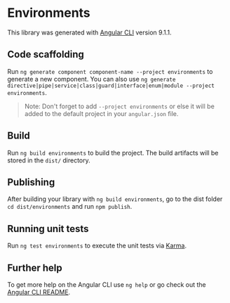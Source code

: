# Environments

This library was generated with [Angular CLI](https://github.com/angular/angular-cli) version 9.1.1.

## Code scaffolding

Run `ng generate component component-name --project environments` to generate a new component. You can also use `ng generate directive|pipe|service|class|guard|interface|enum|module --project environments`.
> Note: Don't forget to add `--project environments` or else it will be added to the default project in your `angular.json` file. 

## Build

Run `ng build environments` to build the project. The build artifacts will be stored in the `dist/` directory.

## Publishing

After building your library with `ng build environments`, go to the dist folder `cd dist/environments` and run `npm publish`.

## Running unit tests

Run `ng test environments` to execute the unit tests via [Karma](https://karma-runner.github.io).

## Further help

To get more help on the Angular CLI use `ng help` or go check out the [Angular CLI README](https://github.com/angular/angular-cli/blob/master/README.md).
